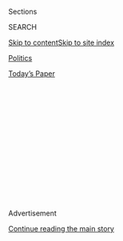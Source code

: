 <div id="app">

<div>

<div>

<div>

<div class="NYTAppHideMasthead css-1q2w90k e1suatyy0">

<div class="section css-ui9rw0 e1suatyy2">

<div class="css-eph4ug er09x8g0">

<div class="css-6n7j50">

</div>

<span class="css-1dv1kvn">Sections</span>

<div class="css-10488qs">

<span class="css-1dv1kvn">SEARCH</span>

</div>

[Skip to content](#site-content)[Skip to site
index](#site-index)

</div>

<div id="masthead-section-label" class="css-1wr3we4 eaxe0e00">

[Politics](https://www.nytimes3xbfgragh.onion/section/politics)

</div>

<div class="css-10698na e1huz5gh0">

</div>

</div>

<div id="masthead-bar-one" class="section hasLinks css-15hmgas e1csuq9d3">

<div class="css-uqyvli e1csuq9d0">

</div>

<div class="css-1uqjmks e1csuq9d1">

</div>

<div class="css-9e9ivx">

[](https://myaccount.nytimes3xbfgragh.onion/auth/login?response_type=cookie&client_id=vi)

</div>

<div class="css-1bvtpon e1csuq9d2">

[Today’s
Paper](https://www.nytimes3xbfgragh.onion/section/todayspaper)

</div>

</div>

</div>

</div>

<div data-aria-hidden="false">

<div id="site-content" data-role="main">

<div>

<div class="css-1aor85t" style="opacity:0.000000001;z-index:-1;visibility:hidden">

<div class="css-1hqnpie">

<div class="css-epjblv">

<span class="css-17xtcya">[Politics](/section/politics)</span><span class="css-x15j1o">|</span><span class="css-fwqvlz">Donald
Trump Apology Caps Day of Outrage Over Lewd
Tape</span>

</div>

<div class="css-k008qs">

<div class="css-1iwv8en">

<span class="css-18z7m18"></span>

<div>

</div>

</div>

<span class="css-1n6z4y">https://nyti.ms/2dG9VYn</span>

<div class="css-1705lsu">

<div class="css-4xjgmj">

<div class="css-4skfbu" data-role="toolbar" data-aria-label="Social Media Share buttons, Save button, and Comments Panel with current comment count" data-testid="share-tools">

  - 
  - 
  - 
  - 
    
    <div class="css-6n7j50">
    
    </div>

  - 
  - 

</div>

</div>

</div>

</div>

</div>

</div>

<div class="css-13pd83m">

</div>

<div id="top-wrapper" class="css-1sy8kpn">

<div id="top-slug" class="css-l9onyx">

Advertisement

</div>

[Continue reading the main
story](#after-top)

<div class="ad top-wrapper" style="text-align:center;height:100%;display:block;min-height:250px">

<div id="top" class="place-ad" data-position="top" data-size-key="top">

</div>

</div>

<div id="after-top">

</div>

</div>

<div id="sponsor-wrapper" class="css-1hyfx7x">

<div id="sponsor-slug" class="css-19vbshk">

Supported by

</div>

[Continue reading the main
story](#after-sponsor)

<div id="sponsor" class="ad sponsor-wrapper" style="text-align:center;height:100%;display:block">

</div>

<div id="after-sponsor">

</div>

</div>

<div class="css-1vkm6nb ehdk2mb0">

# Donald Trump Apology Caps Day of Outrage Over Lewd Tape

</div>

![<span class="css-16f3y1r e13ogyst0">In a 2005 recording obtained by
The Washington Post before the presidential election, Donald J. Trump
talks about women in vulgar terms to Billy Bush, then the host of
“Access
Hollywood.”</span><span class="css-cch8ym"><span class="css-1dv1kvn">Credit</span><span class="css-cnj6d5 e1z0qqy90" itemprop="copyrightHolder"><span class="css-1ly73wi e1tej78p0">Credit...</span><span>Mark
Makela for The New York
Times</span></span></span>](https://static01.graylady3jvrrxbe.onion/images/2016/10/08/us/08trump_video1/08trump_video1-videoSixteenByNine3000.jpg)

<div class="css-xt80pu e12qa4dv0">

<div class="css-18e8msd">

<div class="css-vp77d3 epjyd6m0">

<div class="css-1baulvz">

By [<span class="css-1baulvz" itemprop="name">Alexander
Burns</span>](http://www.nytimes3xbfgragh.onion/by/alexander-burns),
[<span class="css-1baulvz" itemprop="name">Maggie
Haberman</span>](http://www.nytimes3xbfgragh.onion/by/maggie-haberman)
and [<span class="css-1baulvz last-byline" itemprop="name">Jonathan
Martin</span>](http://www.nytimes3xbfgragh.onion/by/jonathan-martin)

</div>

</div>

  - Oct. 7,
    2016

  - 
    
    <div class="css-4xjgmj">
    
    <div class="css-d8bdto" data-role="toolbar" data-aria-label="Social Media Share buttons, Save button, and Comments Panel with current comment count" data-testid="share-tools">
    
      - 
      - 
      - 
      - 
        
        <div class="css-6n7j50">
        
        </div>
    
      - 
      - 
    
    </div>
    
    </div>

</div>

</div>

<div class="section meteredContent css-1r7ky0e" name="articleBody" itemprop="articleBody">

<div class="css-1fanzo5 StoryBodyCompanionColumn">

<div class="css-53u6y8">

[Donald J.
Trump](http://www.nytimes3xbfgragh.onion/2016/10/09/us/politics/donald-trump-campaign.html)
issued an unusual [videotaped
apology](http://www.nytimes3xbfgragh.onion/video/us/politics/100000004698416/trump-responds-to-outrage-over-lewd-remarks.html)
early Saturday after a 2005 recording surfaced that showed him speaking
in extraordinarily [vulgar
terms](http://www.nytimes3xbfgragh.onion/2016/10/08/us/donald-trump-tape-transcript.html)
about women, setting off an uproar in the Republican Party.

“Anyone who knows me knows these words don’t reflect who I am,” he said.
“I said it, I was wrong, and I apologize.”

[The
apology](http://www.nytimes3xbfgragh.onion/2016/10/08/us/politics/donald-trump-apology.html)
came as the presidential nominee faced extraordinary censure from
Republican leaders after the tape was made public. The recording
captures Mr. Trump speaking about pushing himself on women and boasting
that he could get away with “anything” because of his celebrity.

In the three-minute recording, which was [obtained by The Washington
Post](https://www.washingtonpost.com/politics/trump-recorded-having-extremely-lewd-conversation-about-women-in-2005/2016/10/07/3b9ce776-8cb4-11e6-bf8a-3d26847eeed4_story.html),
Mr. Trump recounts to the television personality Billy Bush of “Access
Hollywood” how he once pursued a married woman and “moved on her like a
bitch, but I couldn’t get there,” expressing regret that they did not
have sex. But he brags of a special status with women: Because he was “a
star,” he says, he could “grab them by the pussy” whenever he wanted.

</div>

</div>

<div class="css-1fanzo5 StoryBodyCompanionColumn">

<div class="css-53u6y8">

“You can do anything,” Mr. Trump says.

He also said he was compulsively drawn to kissing beautiful women “like
a magnet” — “I don’t even wait” — and talked about plotting to seduce
the married woman by taking her furniture shopping. Mr. Trump, who was
59 at the time he made the remarks, went on to disparage the woman, whom
he did not name, saying, “I did try and fuck her. She was married,” and
saying, “She’s now got the big phony tits and everything.”

On Friday night, Speaker Paul D. Ryan withdrew an invitation for Mr.
Trump to appear alongside him in Wisconsin this weekend. [Mr. Ryan
described himself in a statement as
“sickened”](http://www.nytimes3xbfgragh.onion/interactive/2016/10/08/us/politics/how-paul-ryan-and-mitch-mcconnell-have-disavowed-trumps-words-but-not-their-support.html)
by Mr. Trump’s remarks.

Hours before his video apology, Mr. Trump released a statement on Friday
afternoon expressing regret “if anyone was offended” by his comments,
but he tried to play down the tape as a snippet of “locker room banter.”

His running mate, Gov. Mike Pence of Indiana, brushed off the banter at
a rally in Rossford, Ohio. “They’ll say, this time we got him,” Mr.
Pence said. “This time we got another thing, another issue that’s come
forward. Then they turn on the next television the next morning, and
Donald Trump is still standing stronger than ever before and fighting
for the American people.”

</div>

</div>

<div class="css-1fanzo5 StoryBodyCompanionColumn">

<div class="css-53u6y8">

But Mr. Pence also telephoned Mr. Trump on Friday night and urged him to
show humility, according to an adviser to the nominee who requested
anonymity to reveal a private conversation. (Mr. Trump had already
decided to apologize when Mr. Pence called, the adviser
noted.)

</div>

</div>

<div class="css-1sngw6j">

[](https://www.nytimes3xbfgragh.onion/interactive/2016/10/08/us/politics/how-paul-ryan-and-mitch-mcconnell-have-disavowed-trumps-words-but-not-their-support.html)

<div class="css-1eoytci">

![](https://static01.graylady3jvrrxbe.onion/images/2016/10/10/us/10ryanmcconnell-mobile/10ryanmcconnell-mobile-articleLarge.jpg)

</div>

<div class="css-1rha1bf">

## Paul Ryan and Mitch McConnell Reject Donald Trump’s Words, Over and Over, but Not His Candidacy

How the two top Republicans in Congress have responded to Mr. Trump’s
comments.

</div>

</div>

<div class="css-1fanzo5 StoryBodyCompanionColumn">

<div class="css-53u6y8">

Senator Mitch McConnell, the majority leader, issued a statement late
Friday night calling on Mr. Trump to express contrition — and possibly
offering other Senate Republicans cover to disavow the nominee if he
refused to apologize.

“As the father of three daughters, I strongly believe that Trump needs
to apologize directly to women and girls everywhere, and take full
responsibility for the utter lack of respect for women shown in his
comments on that tape,” Mr. McConnell said.

While neither Mr. Ryan nor Mr. McConnell immediately withdrew formal
support for Mr. Trump, Republican leaders in Washington held anguished
discussions throughout the evening about how the party should proceed
with a badly wounded and potentially toxic nominee. They cannot remove
their nominee from the ticket, but some Republican lawmakers called on
Mr. Trump to step down voluntarily, including Senator Mark S. Kirk of
Illinois, who previously said he would not support Mr. Trump, and
Representatives Mike Coffman of Colorado and Barbara Comstock of
Virginia.

Senator Mike Lee of Utah, who also has not endorsed Mr. Trump, recorded
a [live
video](https://www.facebookcorewwwi.onion/mikeleeUT/videos/10154626306667431/?hc_ref=NEWSFEED)
on Facebook in which he asked the candidate, “with all due respect, to
step aside.”

Mr. Trump, seeking to minimize the import of the disclosure despite the
public rebuke by Mr. Ryan, announced late Friday evening that he would
no longer travel to Wisconsin as planned and would send Mr. Pence in his
stead. Mr. Trump said he would spend Saturday preparing for his second
[debate](http://www.nytimes3xbfgragh.onion/2016/10/09/us/politics/presidential-debate.html)
with Hillary Clinton, set to take place Sunday in St. Louis.

Mr. Trump, who has repeatedly attacked and mocked Mrs. Clinton’s
marriage in recent weeks, also sought to implicate Bill Clinton in his
coarse conduct.

</div>

</div>

<div class="css-1fanzo5 StoryBodyCompanionColumn">

<div class="css-53u6y8">

“Bill Clinton has said far worse to me on the golf course — not even
close,” Mr. Trump [said in a
statement](https://www.donaldjtrump.com/press-releases/statement-from-donald-j.-trump).
“I apologize if anyone was offended.”

</div>

</div>

![<span class="css-16f3y1r e13ogyst0">In a statement, Donald J. Trump
said that vulgar remarks he made in an “Access Hollywood” tape in 2005
about women “don’t reflect” who he
is.</span>](https://static01.graylady3jvrrxbe.onion/images/2016/10/08/us/politics/trump-vid-statement/trump-vid-statement-videoSixteenByNineJumbo1600.jpg)

<div class="css-1fanzo5 StoryBodyCompanionColumn">

<div class="css-53u6y8">

And in his video apology later, he said: “I’ve said some foolish things.
But there’s a big difference between the words and actions of other
people. Bill Clinton has actually abused women, and Hillary has bullied,
attacked, shamed and intimidated his victims.”

Mr. Trump has repeatedly threatened to attack Mrs. Clinton over her
husband’s affairs and how she responded to them.

The disclosure of the recording comes at the end of a punishing two
weeks, during which Mr. Trump has faced intense backlash over his
treatment of women and intensifying scrutiny of his personal finances
and views on national
security.

</div>

</div>

<div class="css-1sngw6j">

[](https://www.nytimes3xbfgragh.onion/interactive/2016/08/29/us/politics/at-least-110-republican-leaders-wont-vote-for-donald-trump-heres-when-they-reached-their-breaking-point.html)

<div class="css-1eoytci">

![](https://static01.graylady3jvrrxbe.onion/images/2016/08/26/us/politics/trump-statements-republican-1472430491136/trump-statements-republican-1472430491136-largeHorizontalJumbo.png)

</div>

<div class="css-1rha1bf">

## More Than 160 Republican Leaders Don’t Support Donald Trump. Here’s When They Reached Their Breaking Point.

Which statements caused Republicans to bail on Donald Trump.

</div>

</div>

<div class="css-1fanzo5 StoryBodyCompanionColumn">

<div class="css-53u6y8">

Mrs. Clinton’s campaign condemned Mr. Trump forcefully for the comments
captured on the recording. Her running mate, Senator Tim Kaine of
Virginia, said in response to the remarks, “It makes me sick to my
stomach.”

</div>

</div>

<div class="css-1fanzo5 StoryBodyCompanionColumn">

<div class="css-53u6y8">

More Republicans joined in the denunciation, including [Gov. Gary
Herbert and Representative Jason
Chaffetz](http://www.nytimes3xbfgragh.onion/interactive/2016/08/29/us/politics/at-least-110-republican-leaders-wont-vote-for-donald-trump-heres-when-they-reached-their-breaking-point.html#tape),
both of Utah, who had said this summer that they would vote for Mr.
Trump, and on Friday retracted their support.

“Donald Trump’s statements are beyond offensive & despicable,” Mr.
Herbert wrote on Twitter. “While I cannot vote for Hillary Clinton, I
will not vote for Trump.”

Mr. Trump had already been on the defensive on Friday after telling CNN
that he still believed the exonerated defendants known as the Central
Park Five were guilty of a 1989 rape of a female jogger despite DNA
evidence to the contrary that later overturned their convictions.
Earlier in the day, he also asserted, again without evidence, that the
Obama administration was allowing illegal immigrants to enter the
country in order to vote in November.

Also in the last week, The New York Times reported that Mr. Trump had
[declared a $916 million
loss](http://www.nytimes3xbfgragh.onion/2016/10/02/us/politics/donald-trump-taxes.html)
on his 1995 income tax returns, a tax deduction so substantial it could
have allowed him to legally avoid paying any federal income taxes for up
to 18 years.

For Republicans on the ballot this fall, the uproar over Mr. Trump’s
past statements about women touched off an agonizing political cycle,
marked by partial denunciations of Mr. Trump — and demands from
Democrats that their denunciations go further. Republican candidates for
the House and Senate, and for governorships across the country,
chastised Mr. Trump sternly but stopped short of renouncing him as their
choice for the presidency.

One Republican senator seeking re-election, Kelly Ayotte of New
Hampshire, who was criticized this week when she called Mr. Trump a role
model for children, said his comments were “totally inappropriate and
offensive.”

Ms. Ayotte, one of the most prominent women in the party, was facing
immense pressure Friday night from other Republicans to disavow Mr.
Trump entirely, and was said to be considering it. In an illustration of
the Democratic onslaught, her opponent, Gov. Maggie Hassan, called Mr.
Trump’s comments inexcusable.

</div>

</div>

<div class="css-1fanzo5 StoryBodyCompanionColumn">

<div class="css-53u6y8">

“It is beyond comprehension how Senator Ayotte could continue to support
this man for the highest office in the land, let alone call him a role
model,” Ms. Hassan said.

Senator John McCain of Arizona, who has endorsed Mr. Trump, said, “There
are no excuses for Donald Trump’s offensive and demeaning comments.” He
was clearly worried about how they might affect his own re-election
campaign, adding, “He alone bears the burden of his conduct and alone
should suffer the consequences.”

Another Republican to turn his back on Mr. Trump on Friday was Jon M.
Huntsman, the former governor of Utah, who just a week ago said he
planned to vote for Mr. Trump. He [told The Salt Lake
Tribune](http://www.sltrib.com/news/4444721-155/after-video-huntsman-says-it-is)
that the nominee should withdraw from the race.

“In a campaign cycle that has been nothing but a race to the bottom — at
such a critical moment for our nation — and with so many who have tried
to be respectful of a record primary vote, the time has come for
Governor Pence to lead the ticket,” Mr. Huntsman told the newspaper.

Mr. Trump’s behavior has at times startled and unnerved women in his
life, from employees at his company to the contestants in his beauty
pageants, The Times found after interviewing dozens of them for [an
article in
May](http://www.nytimes3xbfgragh.onion/2016/05/15/us/politics/donald-trump-women.html).
They described unwanted romantic advances and unending commentary on the
female form.

Temple Taggart, Miss Utah in 1997, was uncomfortable with how forward
Mr. Trump was with young contestants like her in his first year as the
owner of Miss USA, a branch of the beauty pageant organization. As she
recalls it, he introduced himself in an unusually intimate manner.

</div>

</div>

<div class="css-1fanzo5 StoryBodyCompanionColumn">

<div class="css-53u6y8">

“He kissed me directly on the lips. I thought, ‘Oh, my God. Gross.’ He
was married to Marla Maples at the time,” she said. “I think there were
a few other girls that he kissed on the mouth. I was like, “Wow, that’s
inappropriate.”

Dawn Laguens, the executive vice president of the Planned Parenthood
Action Fund, suggested Mr. Trump had discussed committing a violent
crime in his 2005 conversation with Mr. Bush.

“What Trump described in these tapes amounts to sexual assault,” said
Ms. Laguens. “Trump’s behavior is disgusting and unacceptable in any
context, and it is disqualifying for a man who is running for president
of this country.”

The recording of Mr. Trump talking to Mr. Bush was made as they sat on a
bus on the set of a soap opera where Mr. Trump was making a cameo
appearance. The conversation was recorded after he had married Melania
Trump, his third and current wife. At one point, the conversation in the
video was interrupted when an actress arrived to take Mr. Trump and Mr.
Bush to the set. Mr. Trump seemed excited.

“You know I’m automatically attracted to beautiful — I just start
kissing them,” Mr. Trump says. “It’s like a magnet. Just kiss. I don’t
even wait.”

Ms. Trump was pregnant at the time that Mr. Trump’s remarks were
recorded in mid-September 2005; their son, Barron, was born the next
March.

</div>

</div>

</div>

<div>

</div>

<div>

</div>

<div>

</div>

<div>

<div id="bottom-wrapper" class="css-1ede5it">

<div id="bottom-slug" class="css-l9onyx">

Advertisement

</div>

[Continue reading the main
story](#after-bottom)

<div id="bottom" class="ad bottom-wrapper" style="text-align:center;height:100%;display:block;min-height:90px">

</div>

<div id="after-bottom">

</div>

</div>

</div>

</div>

</div>

## Site Index

<div>

</div>

## Site Information Navigation

  - [© <span>2020</span> <span>The New York Times
    Company</span>](https://help.nytimes3xbfgragh.onion/hc/en-us/articles/115014792127-Copyright-notice)

<!-- end list -->

  - [NYTCo](https://www.nytco.com/)
  - [Contact
    Us](https://help.nytimes3xbfgragh.onion/hc/en-us/articles/115015385887-Contact-Us)
  - [Work with us](https://www.nytco.com/careers/)
  - [Advertise](https://nytmediakit.com/)
  - [T Brand Studio](http://www.tbrandstudio.com/)
  - [Your Ad
    Choices](https://www.nytimes3xbfgragh.onion/privacy/cookie-policy#how-do-i-manage-trackers)
  - [Privacy](https://www.nytimes3xbfgragh.onion/privacy)
  - [Terms of
    Service](https://help.nytimes3xbfgragh.onion/hc/en-us/articles/115014893428-Terms-of-service)
  - [Terms of
    Sale](https://help.nytimes3xbfgragh.onion/hc/en-us/articles/115014893968-Terms-of-sale)
  - [Site
    Map](https://spiderbites.nytimes3xbfgragh.onion)
  - [Help](https://help.nytimes3xbfgragh.onion/hc/en-us)
  - [Subscriptions](https://www.nytimes3xbfgragh.onion/subscription?campaignId=37WXW)

</div>

</div>

</div>

</div>
